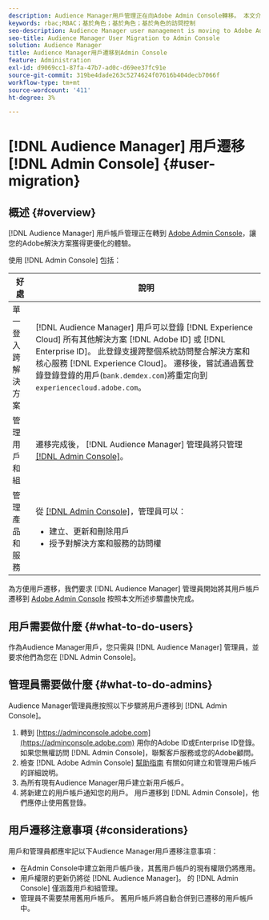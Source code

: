```yaml
---
description: Audience Manager用戶管理正在向Adobe Admin Console轉移。 本文介紹您需要做什麼來準備用戶遷移，以及遷移完成後將發生哪些更改。
keywords: rbac;RBAC；基於角色；基於角色；基於角色的訪問控制
seo-description: Audience Manager user management is moving to Adobe Admin Console. This article explains what you need to do to prepare for user migration, and what will change once the migration is complete.
seo-title: Audience Manager User Migration to Admin Console
solution: Audience Manager
title: Audience Manager用戶遷移到Admin Console
feature: Administration
exl-id: d9069cc1-87fa-47b7-ad0c-d69ee37fc91e
source-git-commit: 319be4dade263c5274624f07616b404decb7066f
workflow-type: tm+mt
source-wordcount: '411'
ht-degree: 3%

---
```


# [!DNL Audience Manager] 用戶遷移 [!DNL Admin Console] {#user-migration}

## 概述 {#overview}

[!DNL Audience Manager] 用戶帳戶管理正在轉到 [Adobe Admin Console](https://helpx.adobe.com/tw/enterprise/using/admin-console.html)，讓您的Adobe解決方案獲得更優化的體驗。

使用 [!DNL Admin Console] 包括：

| 好處 | 說明 |
|---|---|
| 單一登入 跨解決方案 | [!DNL Audience Manager] 用戶可以登錄 [!DNL Experience Cloud] 所有其他解決方案 [!DNL Adobe ID] 或 [!DNL Enterprise ID]。 此登錄支援跨整個系統訪問整合解決方案和核心服務 [!DNL Experience Cloud]。 遷移後，嘗試通過舊登錄登錄登錄的用戶(`bank.demdex.com`)將重定向到 `experiencecloud.adobe.com`。 |
| 管理用戶和組 | 遷移完成後， [!DNL Audience Manager] 管理員將只管理 [[!DNL Admin Console]](https://adminconsole.adobe.com/enterprise/)。 |
| 管理產品和服務 | 從 [[!DNL Admin Console]](https://adminconsole.adobe.com/enterprise/)，管理員可以： <ul><li>建立、更新和刪除用戶</li><li>授予對解決方案和服務的訪問權</li></ul> |

為方便用戶遷移，我們要求 [!DNL Audience Manager] 管理員開始將其用戶帳戶遷移到 [Adobe Admin Console](https://helpx.adobe.com/tw/enterprise/using/admin-console.html) 按照本文所述步驟盡快完成。

## 用戶需要做什麼 {#what-to-do-users}

作為Audience Manager用戶，您只需與 [!DNL Audience Manager] 管理員，並要求他們為您在 [!DNL Admin Console]。

## 管理員需要做什麼 {#what-to-do-admins}

Audience Manager管理員應按照以下步驟將用戶遷移到 [!DNL Admin Console]。

1. 轉到 [https://adminconsole.adobe.com](https://adminconsole.adobe.com) 用你的Adobe ID或Enterprise ID登錄。 如果您無權訪問 [!DNL Admin Console]，聯繫客戶服務或您的Adobe顧問。
2. 檢查 [!DNL Adobe Admin Console] [幫助指南](https://helpx.adobe.com/enterprise/admin-guide.html/enterprise/using/users.ug.html) 有關如何建立和管理用戶帳戶的詳細說明。
3. 為所有現有Audience Manager用戶建立新用戶帳戶。
4. 將新建立的用戶帳戶通知您的用戶。 用戶遷移到 [!DNL Admin Console]，他們應停止使用舊登錄。

## 用戶遷移注意事項 {#considerations}

用戶和管理員都應牢記以下Audience Manager用戶遷移注意事項：

* 在Admin Console中建立新用戶帳戶後，其舊用戶帳戶的現有權限仍將應用。
* 用戶權限的更新仍將從 [!DNL Audience Manager]。 的 [!DNL Admin Console] 僅涵蓋用戶和組管理。
* 管理員不需要禁用舊用戶帳戶。 舊用戶帳戶將自動合併到已遷移的用戶帳戶中。
